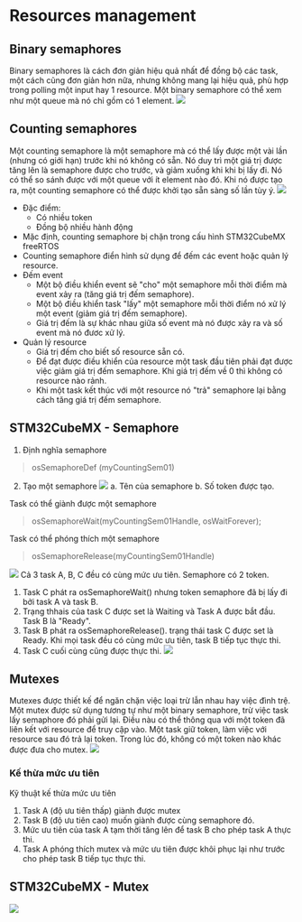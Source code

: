 # Resources management
## Binary semaphores
Binary semaphores là cách đơn giản hiệu quả nhất để đồng bộ các task, một cách cũng đơn giản hơn nữa, nhưng không mang lại hiệu quả, phù hợp trong polling một input hay 1 resource. Một binary semaphore có thể xem như một queue mà nó chỉ gồm có 1 element.
![](Untitled11.png)

## Counting semaphores
Một counting semaphore là một semaphore mà có thể lấy được một vài lần (nhưng có giới hạn) trước khi nó không có sẵn. Nó duy trì một giá trị được tăng lên là semaphore được cho trước, và giảm xuống khi khi bị lấy đi. Nó có thể so sánh được với một queue với ít element nào đó. Khi nó được tạo ra, một counting semaphore có thể được khởi tạo sẵn sàng số lần tùy ý.
![](Untitled13.png)

* Đặc điểm:
  * Có nhiều token
  * Đồng bộ nhiều hành động
* Mặc định, counting semaphore bị chặn trong cấu hình STM32CubeMX freeRTOS
* Counting semaphore điển hình sử dụng để đếm các event hoặc quản lý resource.
* Đếm event
  * Một bộ điều khiển event sẽ "cho" một semaphore mỗi thời điểm mà event xảy ra (tăng giá trị đếm semaphore).
  * Một bộ điều khiển task "lấy" một semaphore mỗi thời điểm nó xử lý một event (giảm giá trị đếm semaphore).
  * Giá trị đếm là sự khác nhau giữa số event mà nó được xảy ra và số event mà nó đươc xử lý.
* Quản lý resource
  * Giá trị đếm cho biết số resource sẵn có.
  * Để đạt được điều khiển của resource một task đầu tiên phải đạt được  việc giảm giá trị đếm semaphore. Khi giá trị đếm về 0 thì không có resource nào rảnh.
  * Khi một task kết thúc với một resource nó "trả" semaphore lại bằng cách tăng giá trị đếm semaphore.

## STM32CubeMX - Semaphore

1. Định nghĩa semaphore
> osSemaphoreDef (myCountingSem01)

2. Tạo một semaphore
![](Untitled14.png)
  a. Tên của semaphore
  b. Số token được tạo.
  
Task có thể giành được một semaphore
> osSemaphoreWait(myCountingSem01Handle, osWaitForever);

Task có thể phóng thích một semaphore
> osSemaphoreRelease(myCountingSem01Handle)

![](Untitled15.png)
Cả 3 task A, B, C đều có cùng mức ưu tiên. Semaphore có 2 token.

1. Task C phát ra osSemaphoreWait() nhưng token semaphore đã bị lấy đi bởi task A và task B.
2. Trạng thhais của task C được set là Waiting và Task A được bắt đầu. Task B là "Ready".
3. Task B phát ra osSemaphoreRelease(). trạng thái task C được set là Ready. Khi mọi task đều có cùng mức ưu tiên, task B tiếp tục thực thi.
4. Task C cuối cùng cũng được thực thi.
 ![](Untitled16.png)
 
## Mutexes
Mutexes được thiết kế để ngăn chặn việc loại trừ lẫn nhau hay việc đình trệ. Một mutex được sử dụng tương tự như một binary semaphore, trừ việc task lấy semaphore đó phải gửi lại. Điều nàu có thể thông qua với một token đã liên kết với resource để truy cập vào. Một task giữ token, làm việc với resource sau đó trả lại token. Trong lúc đó, không có một token nào khác được đưa cho mutex.
![](Untitled12.png)

### Kế thừa mức ưu tiên
Kỹ thuật kế thừa mức ưu tiên

1. Task A (độ ưu tiên thấp) giành được mutex
2. Task B (độ ưu tiên cao) muốn giành được cùng semaphore đó.
3. Mức ưu tiên của task A tạm thời tăng lên để task B cho phép task A thực thi.
4. Task A phóng thích mutex và mức ưu tiên được khôi phục lại như trước cho phép task B tiếp tục thực thi.

## STM32CubeMX - Mutex
![](Untitled17.png)






  





